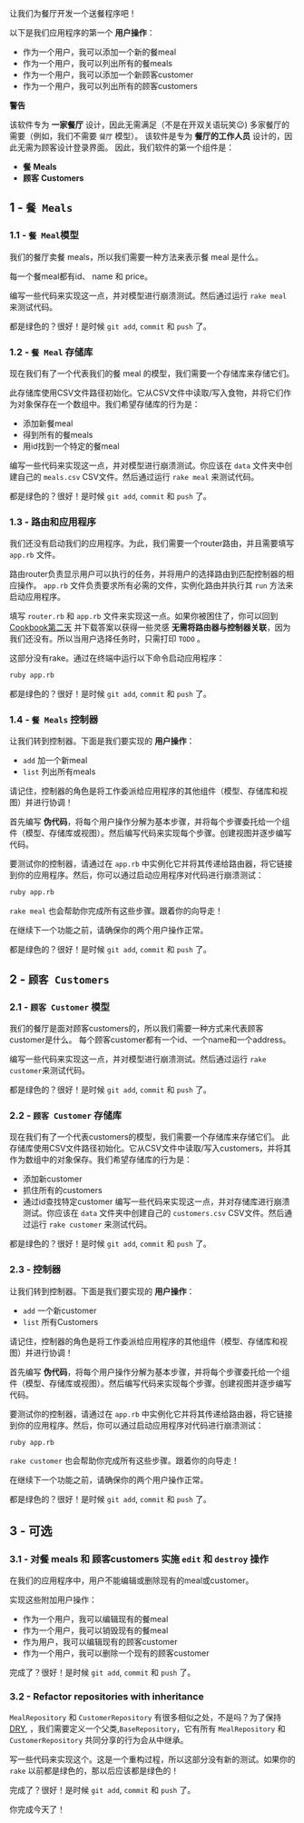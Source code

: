 让我们为餐厅开发一个送餐程序吧！

以下是我们应用程序的第一个 **用户操作**：
- 作为一个用户，我可以添加一个新的餐meal
- 作为一个用户，我可以列出所有的餐meals
- 作为一个用户，我可以添加一个新顾客customer
- 作为一个用户，我可以列出所有的顾客customers

**警告**

该软件专为 **一家餐厅** 设计，因此无需满足（不是在开双关语玩笑😉) 多家餐厅的需要（例如，我们不需要 `餐厅` 模型）。
该软件是专为 **餐厅的工作人员** 设计的，因此无需为顾客设计登录界面。
因此，我们软件的第一个组件是：
- **餐** **Meals**
- **顾客** **Customers**

## 1 - `餐 Meals`

### 1.1 - `餐 Meal`模型

我们的餐厅卖餐 meals，所以我们需要一种方法来表示餐 meal 是什么。

每一个餐meal都有id、 name 和 price。

编写一些代码来实现这一点，并对模型进行崩溃测试。然后通过运行 `rake meal` 来测试代码。

都是绿色的？很好！是时候 `git add`, `commit` 和 `push` 了。

### 1.2 - `餐 Meal` 存储库

现在我们有了一个代表我们的餐 meal 的模型，我们需要一个存储库来存储它们。

此存储库使用CSV文件路径初始化。它从CSV文件中读取/写入食物，并将它们作为对象保存在一个数组中。我们希望存储库的行为是：

- 添加新餐meal
- 得到所有的餐meals
- 用id找到一个特定的餐meal

编写一些代码来实现这一点，并对模型进行崩溃测试。你应该在 `data` 文件夹中创建自己的 `meals.csv` CSV文件。然后通过运行 `rake meal` 来测试代码。

都是绿色的？很好！是时候 `git add`, `commit` 和 `push` 了。

### 1.3 - 路由和应用程序

我们还没有启动我们的应用程序。为此，我们需要一个router路由，并且需要填写 `app.rb` 文件。

路由router负责显示用户可以执行的任务，并将用户的选择路由到匹配控制器的相应操作。 `app.rb` 文件负责要求所有必需的文件，实例化路由并执行其 `run` 方法来启动应用程序。

填写 `router.rb` 和 `app.rb` 文件来实现这一点。如果你被困住了，你可以回到[Cookbook第二天](https://kitt.lewagon.com/camps/<user.batch_slug>/challenges?path=02-OOP%2F04-Cookbook-Day-Two%2F01-Cookbook-Advanced) 并下载答案以获得一些灵感 **无需将路由器与控制器关联**，因为我们还没有。所以当用户选择任务时，只需打印 `TODO` 。

这部分没有rake。通过在终端中运行以下命令启动应用程序：

```bash
ruby app.rb
```

都是绿色的？很好！是时候 `git add`, `commit` 和 `push` 了。

### 1.4 - `餐 Meals` 控制器

让我们转到控制器。下面是我们要实现的 **用户操作**：
- `add` 加一个新meal
- `list` 列出所有meals

请记住，控制器的角色是将工作委派给应用程序的其他组件（模型、存储库和视图）并进行协调！

首先编写 **伪代码**，将每个用户操作分解为基本步骤，并将每个步骤委托给一个组件（模型、存储库或视图）。然后编写代码来实现每个步骤。创建视图并逐步编写代码。

要测试你的控制器，请通过在 `app.rb` 中实例化它并将其传递给路由器，将它链接到你的应用程序。然后，你可以通过启动应用程序对代码进行崩溃测试：

```bash
ruby app.rb
```

`rake meal` 也会帮助你完成所有这些步骤。跟着你的向导走！

在继续下一个功能之前，请确保你的两个用户操作正常。

都是绿色的？很好！是时候 `git add`, `commit` 和 `push` 了。

## 2 - `顾客 Customers`

### 2.1 - `顾客 Customer` 模型

我们的餐厅是面对顾客customers的，所以我们需要一种方式来代表顾客customer是什么。
每个顾客customer都有一个id、一个name和一个address。

编写一些代码来实现这一点，并对模型进行崩溃测试。然后通过运行 `rake customer`来测试代码。

都是绿色的？很好！是时候 `git add`, `commit` 和 `push` 了。

### 2.2 - `顾客 Customer` 存储库

现在我们有了一个代表customers的模型，我们需要一个存储库来存储它们。
此存储库使用CSV文件路径初始化。它从CSV文件中读取/写入customers，并将其作为数组中的对象保存。我们希望存储库的行为是：
- 添加新customer
- 抓住所有的customers
- 通过id查找特定customer
编写一些代码来实现这一点，并对存储库进行崩溃测试。你应该在 `data` 文件夹中创建自己的 `customers.csv` CSV文件。然后通过运行 `rake customer` 来测试代码。

都是绿色的？很好！是时候 `git add`, `commit` 和 `push` 了。

### 2.3 - 控制器

让我们转到控制器。下面是我们要实现的 **用户操作**：
- `add` 一个新customer
- `list` 所有Customers

请记住，控制器的角色是将工作委派给应用程序的其他组件（模型、存储库和视图）并进行协调！

首先编写 **伪代码**，将每个用户操作分解为基本步骤，并将每个步骤委托给一个组件（模型、存储库或视图）。然后编写代码来实现每个步骤。创建视图并逐步编写代码。

要测试你的控制器，请通过在 `app.rb` 中实例化它并将其传递给路由器，将它链接到你的应用程序。然后，你可以通过启动应用程序对代码进行崩溃测试：

```bash
ruby app.rb
```

`rake customer` 也会帮助你完成所有这些步骤。跟着你的向导走！

在继续下一个功能之前，请确保你的两个用户操作正常。

都是绿色的？很好！是时候 `git add`, `commit` 和 `push` 了。

## 3 - 可选

### 3.1 - 对餐 meals 和 顾客customers 实施 `edit` 和 `destroy` 操作

在我们的应用程序中，用户不能编辑或删除现有的meal或customer。

实现这些附加用户操作：
- 作为一个用户，我可以编辑现有的餐meal
- 作为一个用户，我可以销毁现有的餐meal
- 作为用户，我可以编辑现有的顾客customer
- 作为一个用户，我可以删除一个现有的顾客customer

完成了？很好！是时候 `git add`, `commit` 和 `push` 了。

### 3.2 - Refactor repositories with inheritance

`MealRepository` 和 `CustomerRepository` 有很多相似之处，不是吗？为了保持[DRY](https://en.wikipedia.org/wiki/Don%27t_repeat_yourself), ，我们需要定义一个父类,`BaseRepository`，它有所有 `MealRepository` 和`CustomerRepository` 共同分享的行为会从中继承。

写一些代码来实现这个。这是一个重构过程，所以这部分没有新的测试。如果你的 `rake` 以前都是绿色的，那以后应该都是绿色的！

完成了？很好！是时候 `git add`, `commit` 和 `push` 了。

你完成今天了！
